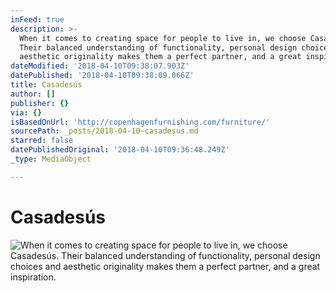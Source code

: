 ```yaml
---
inFeed: true
description: >-
  When it comes to creating space for people to live in, we choose Casadesús.
  Their balanced understanding of functionality, personal design choices and
  aesthetic originality makes them a perfect partner, and a great inspiration. 
dateModified: '2018-04-10T09:38:07.903Z'
datePublished: '2018-04-10T09:38:09.066Z'
title: Casadesús
author: []
publisher: {}
via: {}
isBasedOnUrl: 'http://copenhagenfurnishing.com/furniture/'
sourcePath: _posts/2018-04-10-casadesus.md
starred: false
datePublishedOriginal: '2018-04-10T09:36:48.249Z'
_type: MediaObject

---
```

# Casadesús
![When it comes to creating space for people to live in, we choose Casadesús. Their balanced understanding of functionality, personal design choices and aesthetic originality makes them a perfect partner, and a great inspiration. ](https://the-grid-user-content.s3-us-west-2.amazonaws.com/94c2da1e-ab34-4217-9c1f-acb2923ee3e6.jpg)